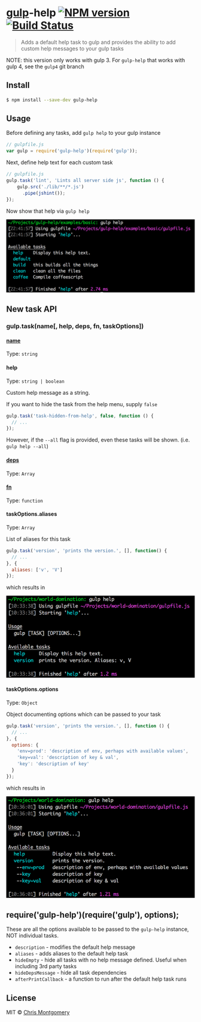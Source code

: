 # [gulp](https://github.com/gulpjs/gulp)-help [![NPM version][npm-image]][npm-url] [![Build Status][travis-image]][travis-url]
> Adds a default help task to gulp and provides the ability to add custom help messages to your gulp tasks

NOTE: this version only works with gulp 3. For `gulp-help` that works with gulp 4, see the `gulp4` git branch

## Install

```bash
$ npm install --save-dev gulp-help
```

## Usage

Before defining any tasks, add `gulp help` to your gulp instance

```js
// gulpfile.js
var gulp = require('gulp-help')(require('gulp'));
```

Next, define help text for each custom task

```js
// gulpfile.js
gulp.task('lint', 'Lints all server side js', function () {
    gulp.src('./lib/**/*.js')
      .pipe(jshint());
});
```

Now show that help via `gulp help`

![](screenshot.png)

## New task API

### gulp.task(name[, help, deps, fn, taskOptions])

#### [name](https://github.com/gulpjs/gulp/blob/master/docs/API.md#name)

Type: `string`

#### help

Type: `string | boolean`

Custom help message as a string.

If you want to hide the task from the help menu, supply `false`

```js
gulp.task('task-hidden-from-help', false, function () {
  // ...
});
```

However, if the `--all` flag is provided, even these tasks will be shown. (i.e. `gulp help --all`)

#### [deps](https://github.com/gulpjs/gulp/blob/master/docs/API.md#deps)

Type: `Array`

#### [fn](https://github.com/gulpjs/gulp/blob/master/docs/API.md#fn)

Type: `function`

#### taskOptions.aliases

Type: `Array`

List of aliases for this task

```js
gulp.task('version', 'prints the version.', [], function() {
  // ...
}, {
  aliases: ['v', 'V']
});
```

which results in

![](screenshot-aliases.png)

#### taskOptions.options

Type: `Object`

Object documenting options which can be passed to your task

```js
gulp.task('version', 'prints the version.', [], function () {
  // ...
}, {
  options: {
    'env=prod': 'description of env, perhaps with available values',
    'key=val': 'description of key & val',
    'key': 'description of key'
  }
});
```
which results in

![](screenshot-options.png)

## require('gulp-help')(require('gulp'), options);

These are all the options available to be passed to the `gulp-help` instance, NOT individual tasks.

- `description` - modifies the default help message
- `aliases` - adds aliases to the default help task
- `hideEmpty` - hide all tasks with no help message defined. Useful when including 3rd party tasks
- `hideDepsMessage` - hide all task dependencies
- `afterPrintCallback` - a function to run after the default help task runs

## License

MIT © [Chris Montgomery](http://www.chrismontgomery.info/)

[npm-url]: https://npmjs.org/package/gulp-help
[npm-image]: http://img.shields.io/npm/v/gulp-help.svg
[travis-image]: https://travis-ci.org/chmontgomery/gulp-help.svg?branch=master
[travis-url]: https://travis-ci.org/chmontgomery/gulp-help
